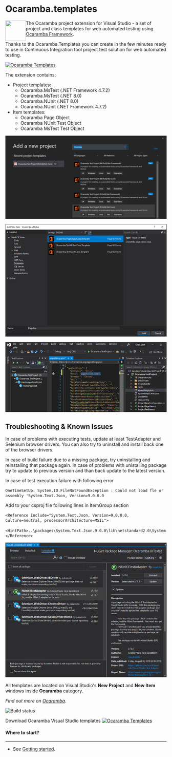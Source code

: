 # Ocaramba.templates
<img align="left" src="objectivity_logo.ico" width="64" height="64">

The Ocaramba project extension for Visual Studio - a set of project and class templates for web automated testing using [Ocaramba Framework](https://github.com/ObjectivityLtd/Ocaramba).

Thanks to the Ocaramba.Templates you can create in the few minutes ready to use in Continuous Integration tool project test solution for web automated testing. 

[![Ocaramba Templates](https://img.shields.io/badge/get-Ocaramba_Templates-green.svg?color=4BC21F)](https://marketplace.visualstudio.com/items?itemName=Ocaramba.Ocaramba1)

The extension contains:

- Project templates:
  - Ocaramba.MsTest (.NET Framework 4.7.2)
  - Ocaramba.MsTest (.NET 8.0)
  - Ocaramba.NUnit (.NET 8.0)
  - Ocaramba.NUnit (.NET Framework 4.7.2)
- Item templates:
  - Ocaramba Page Object
  - Ocaramba NUnit Test Object
  - Ocaramba MsTest Test Object


![Add New Project window](images/new-project.png)

![Add New Item window](images/new-item.png)

![Project](images/project.png)

## Troubleshooting & Known Issues
In case of problems with executing tests, update at least TestAdapter and Selenium browser drivers.
You can also try to uninstall and install back one of the browser drivers.

In case of build failure due to a missing package, try uninstalling and reinstalling that package again. In case of problems with unistalling package try to update to previous version and than back update to the latest version. 

In case of test execution failure with following error
 
    OneTimeSetUp: System.IO.FileNotFoundException : Could not load fle or assembly 'System.Text.Json, Version=9.0.0.0
 
 
 Add to your csproj file following lines in ItemGroup section

 	<Reference Include="System.Text.Json, Version=9.0.0.0, Culture=neutral, processorArchitecture=MSIL">
      <HintPath>..\packages\System.Text.Json.9.0.0\lib\netstandard2.0\System.Text.Json.dll</HintPath>
    </Reference>
![Update](images/Update.png)

All templates are located on Visual Studio's **New Project** and **New Item** windows inside **Ocaramba** category.

*Find out more on [Ocaramba](https://github.com/ObjectivityLtd/Ocaramba).*

![Build status](https://github.com/Accenture/Ocaramba/actions/workflows/github-actions.yml/badge.svg)

Download Ocaramba Visual Studio templates [![Ocaramba Templates](https://img.shields.io/badge/get-Ocaramba_Templates-green.svg?color=4BC21F)](https://marketplace.visualstudio.com/items?itemName=Ocaramba.Ocaramba1)

#### Where to start?
-------------
- See [Getting started](https://github.com/ObjectivityLtd/Ocaramba/wiki/Getting%20started).
